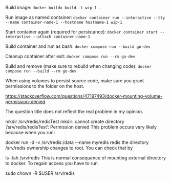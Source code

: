 
Build image:
`docker buildx build -t wip-1 .`

Run image as named container:
`docker container run --interactive --tty --name container-name-1 --hostname hostname-1 wip-1`

Start container again (required for persistance):
`docker container start --interactive --attach container-name-1`

Build container and run as bash:
`docker compose run --build go-dev`

Cleanup container after exit:
`docker compose run --rm go-dev`

Build and remove (make sure to rebuild when changing code):
`docker compose run --build --rm go-dev`

When using volumes to persist source code, make sure you grant permissions to the folder on the host.

https://stackoverflow.com/questions/47197493/docker-mounting-volume-permission-denied

The question title does not reflect the real problem in my opinion.

mkdir /srv/redis/redisTest
mkdir: cannot create directory ‘/srv/redis/redisTest’: Permission denied
This problem occurs very likely because when you run:

docker run -d -v /srv/redis:/data --name myredis redis
the directory /srv/redis ownership changes to root. You can check that by

ls -lah /srv/redis
This is normal consequence of mounting external directory to docker. To regain access you have to run

sudo chown -R $USER /srv/redis
